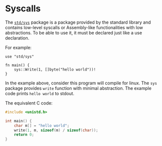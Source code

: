 # Syscalls

The [`std/sys`](/std/sys) package is a package provided by the standard library and contains low-level syscalls or Assembly-like functionalities with low abstractions. To be able to use it, it must be declared just like a use declaration.

For example:
```jule
use "std/sys"

fn main() {
	sys::Write(1, []byte("hello world"))!
}
```
In the example above, consider this program will compile for linux. The `sys` package provides `write` function with minimal abstraction. The example code prints `hello world` to stdout.

The equivalent C code:
```c
#include <unistd.h>

int main() {
	char m[] = "hello world";
	write(1, m, sizeof(m) / sizeof(char));
	return 0;
}
```
